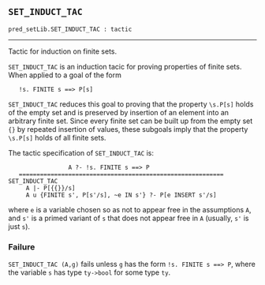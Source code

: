 ## `SET_INDUCT_TAC`

``` hol4
pred_setLib.SET_INDUCT_TAC : tactic
```

------------------------------------------------------------------------

Tactic for induction on finite sets.

`SET_INDUCT_TAC` is an induction tacic for proving properties of finite
sets. When applied to a goal of the form

``` hol4
   !s. FINITE s ==> P[s]
```

`SET_INDUCT_TAC` reduces this goal to proving that the property
`\s.P[s]` holds of the empty set and is preserved by insertion of an
element into an arbitrary finite set. Since every finite set can be
built up from the empty set `{}` by repeated insertion of values, these
subgoals imply that the property `\s.P[s]` holds of all finite sets.

The tactic specification of `SET_INDUCT_TAC` is:

``` hol4
                 A ?- !s. FINITE s ==> P
   ==========================================================  SET_INDUCT_TAC
     A |- P[{{}}/s]
     A u {FINITE s', P[s'/s], ~e IN s'} ?- P[e INSERT s'/s]
```

where `e` is a variable chosen so as not to appear free in the
assumptions `A`, and `s'` is a primed variant of `s` that does not
appear free in `A` (usually, `s'` is just `s`).

### Failure

`SET_INDUCT_TAC (A,g)` fails unless `g` has the form
`!s. FINITE s ==> P`, where the variable `s` has type `ty->bool` for
some type `ty`.
